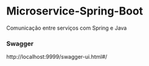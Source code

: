 # Microservice-Spring-Boot
Comunicação entre serviços com Spring e Java

### Swagger 
http://localhost:9999/swagger-ui.html#/